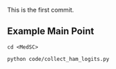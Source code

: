 This is the first commit.


## Example Main Point

```cd <MedSC>```

```python code/collect_ham_logits.py```